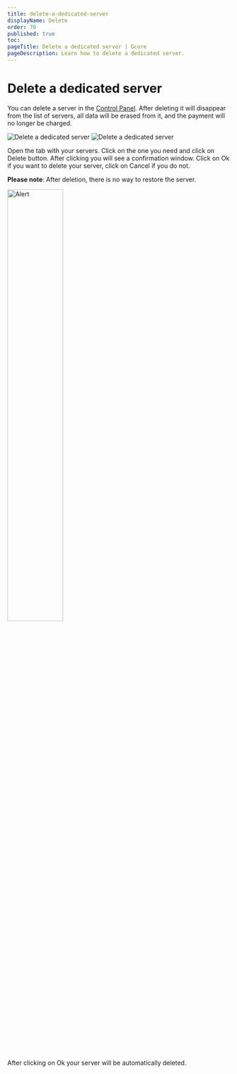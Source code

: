 ```yaml
---
title: delete-a-dedicated-server
displayName: Delete
order: 70
published: true
toc:
pageTitle: Delete a dedicated server | Gcore
pageDescription: Learn how to delete a dedicated server.
---
```

# Delete a dedicated server

You can delete a server in the <a href="https://hosting.gcore.com/billmgr" target="_blank">Control Panel</a>. After deleting it will disappear from the list of servers, all data will be erased from it, and the payment will no longer be charged.

<media-gallery>
<img src="https://assets.gcore.pro/docs/hosting/dedicated-servers/delete-a-dedicated-server/mceclip2.png" alt="Delete a dedicated server">

<img src="https://assets.gcore.pro/docs/hosting/dedicated-servers/delete-a-dedicated-server/mceclip3.png" alt="Delete a dedicated server">
</media-gallery>

Open the tab with your servers. Click on the one you need and click on Delete button. After clicking you will see a confirmation window. Click on Ok if you want to delete your server, click on Cancel if you do not.

**Please note**: After deletion, there is no way to restore the server.

<img src="https://assets.gcore.pro/docs/hosting/dedicated-servers/delete-a-dedicated-server/mceclip5.png" alt="Alert" width="50%">

After clicking on Ok your server will be automatically deleted.
